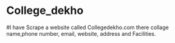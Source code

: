 # College_dekho
#I have Scrape a website called Collegedekho.com there collage name,phone number, email, website, address and Facilities.
